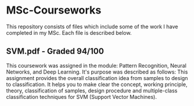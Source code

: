 # MSc-Courseworks
This repository consists of files which include some of the work I have completed in my MSc. Each file is described below. 

SVM.pdf - Graded 94/100
- 
This coursework was assigned in the module: Pattern Recognition, Neural Networks, and Deep Learning. It's purpose was described as follows: This assignment provides the overall classification idea from samples to design to classification. It helps you to make clear the concept, working principle, theory, classification of samples, design procedure and multiple-class classification techniques for SVM (Support Vector Machines).

